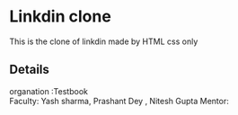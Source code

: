 # Linkdin clone
This is the clone of linkdin made by HTML css only 
## Details
organation :Testbook 
<br>
Faculty: Yash sharma,  Prashant Dey , Nitesh Gupta
Mentor:

